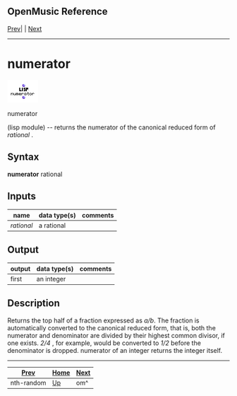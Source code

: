 OpenMusic Reference  
---  
[Prev](nth-random)| | [Next](ompower)  
  
* * *

# numerator

![](figures/functions/lisp/numerator.png)

  
  
numerator  
  
(lisp module) \-- returns the numerator of the canonical reduced form of
 _rational_ .  

## Syntax

   **numerator**  rational  

## Inputs

name| data type(s)| comments  
---|---|---  
  _rational_ |  a rational|  
  
## Output

output| data type(s)| comments  
---|---|---  
first| an integer|  
  
## Description

Returns the top half of a fraction expressed as _a/b_. The fraction is
automatically converted to the canonical reduced form, that is, both the
numerator and denominator are divided by their highest common divisor, if one
exists. _2/4_ , for example, would be converted to _1/2_ before the
denominator is dropped.  numerator  of an integer returns the integer itself.

* * *

[Prev](nth-random)| [Home](index)| [Next](ompower)  
---|---|---  
nth-random| [Up](funcref.main)| om^

